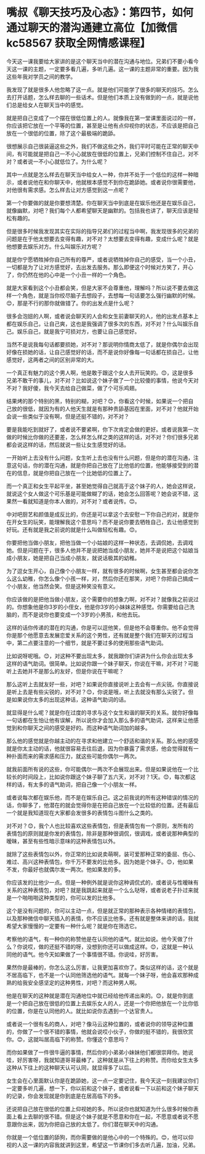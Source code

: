# 嘴叔《聊天技巧及心态》：第四节，如何通过聊天的潜沟通建立高位【加微信 kc58567 获取全网情感课程】

今天这一课我要给大家讲的是这个聊天当中的潜在沟通与地位。兄弟们不要小看今天这一课的主题，一定要多看几遍，多听几遍。这一课的主题非常的重要。因为我这些年我对学员之间的教学。

我发现了就是很多人他忽略了这一点。就是他们可能学了很多的聊天的技巧。怎么去打开话题，怎么样去聊的一些话术。但是他们本质上没有做到的一点，就是说他们总是给女人在聊天当中的感觉。

就是把自己变成了一个摆在很低位置上的人。就像我在第一堂课里面说过的一样，你应该把它放在一个平等的位置，甚至是让他有点仰视你的状态，不应该是把自己放在一个很低的位置，除了这个最极端的跪舔。

很想展示自己很装逼这些之外，我们不做这些之外，我们平时可能在正常的聊天中间，有可能就是把自己一不小心就放在很低的位置上，兄弟们控制不住自己，对不对？或者说一不小心就低位了。为什么呢？

其中一点就是怎么样去在聊天当中给女人一种，你并不处于一个低位的这样一种暗示，或者说他在和你聊天中，他就根本感觉不到你在跪舔她。或者说你很需要他，对他很有需求感。怎么样去让对方感觉到这一点呢？

第一个你要做的就是你要想清楚。你在聊天当中到底是在娱乐他还是在娱乐自己，就像幽默，对吧？我们每个人都希望聊天是幽默的。包括我也讲了，聊天应该是轻松有趣的。

但是很多时候我发现其实在实际的指导兄弟们的过程当中啊，我发现很多的兄弟的问题是在于他太想要去变得有趣，对不对？太想要去变得有趣，变成什么呢？就是他想要去娱乐对方。什么叫娱乐对方呢？

就是你宁愿牺牲掉你自己所有的尊严，或者说牺牲掉你自己的感受，当一个小丑，一切都是为了让对方感觉好，去出发去服务。那么即便这个时候对方笑了，开心了，你仍然在他的心中是一个小丑一样的一个角色。

就是大家看到这个小丑都会笑，但是大家不会尊重他，理解吗？所以说不要去做这样一个角色，就是当你绞尽脑子去想段子，去想每一句话要怎么强行幽默的时候。😊，那是不行的那你就做错了。你的出发点是什么呢？

很多会泡妞的人啊，或者说会聊天的人会和女生前妻聊天的人，他的出发点基本上都在娱乐自己，让自己爽，这也是我强调了很多次的东西，对不对？什么叫娱乐自己。娱乐自己，就是我宁可损对方，也要让自己感觉好。

当然不是说我每句话都要损她，对不对？那说明你情商太低了，就是你偶尔会出现好像在损她的话，让自己感觉好的话，而不是说你好像每一句话都在损自己，让他感觉好，这两者之间的区别非常的大。

一个真正有魅力的这个男人啊，他是敢于跟这个女人去开玩笑的。😊，这是很多兄弟不敢干的事儿，对不对？比如说这个妹子做了一个比较傻的事情，他说今天对不对？我好傻，我今天去给自己做菜，做了个可乐鸡翅。

结果烤的那个特别的黑，特别的糊，对吧？😊，你看这个时候，如果说一个把自己放的很低，就因为有的人他天生就是有那种贵舔基因在里面，对不对？他就开始会说一些类似于没有啊，但是还挺不错的，对不对？

要是我能吃到就好了，或者说不要紧啊，你下次肯定会做的更好。或者说我第一次做的时候比你做的还要差，怎么样怎么样之类的这样的话，对不对？你们很多兄弟都会说这样的话，然后就说一些让女生感觉好的话。

一开始听上去没有什么问题，女生听上去也没有什么问题，但是你的潜在沟通，注意这句话，你的潜在沟通，就是你把自己放在了比他低的位置，他能够接受到的潜在的信息，就是你把自己放在一个比她低的位置上了。

而一个真正和女生平起平坐，甚至她觉得自己就高于这个妹子的人，她会这样说，就说这个女人做这个可乐基是可能做糊了的话，她会怎么回答呢？她会说不错，这果然一看就知道是你本人做的，对不对？或者说传。😊。

中对吧厨艺和颜值是成反比的，你还是可以拿这个去安慰一下你自己的对，就是你在开女生的玩笑，能理解我这个意思吗？而不是说你要去牺牲自己，去让他感觉到好玩。还有就是我之前说的就是什么叫做轻松有趣。😊。

你要把他当做小朋友，把他当做一个小姑娘的这样一种状态，去调侃她，去调戏她。但是问题在于，很多人他并不是说把她当成小朋友，她并不是说把这个姑娘当成小朋友，她是把自己当成小朋友，就说话极其的幼稚。

为了逗女生开心，自己像个小朋友一样，就有很多的时候啊，女生甚至都会说你怎么这么幼稚，你怎么像个小孩一样，对，然后你还在那笑，对吧？你把自己搞成一个小朋友，他当然会笑。但是这种笑没有意义。

你应该做的是把他当做小朋友，这个需要你的想象力啊，对不对？就像我之前说过的。你想象他是你3岁的小侄女，他是你3岁的小妹妹这种感觉。你需要给自己洗脑的，而不是说你也要变成一个3岁的小男孩，和他去玩。

这样的话你传递的潜在的沟通，你是可以逗他笑，但是他不会尊重你。他不会觉得你是那个他愿意去发展恋爱关系的这个男性，还有就是整个我们在聊天的过程当中，第二点要注意的一个细节，就是不要过多的使用那些语气助词。

比如说呀呢哦。😊，对这种不要出现太多，就我跟你们讲讲为什么你会出现太多这样的语气助词。很简单。比如说你跟一个妹子聊天，你说在干嘛，对不对？可能听上去她并不是那么的友好，但是你说在干嘛呢？

那么这听上去就友好一些，对吧？如果说你直接说听上去会有一点尖锐。你直接说是听上去是有些尖锐的，对不对？😊，你说是哦，听上去就没有那么尖锐了。但是如果说你太多的出现这种话，这种语气助词的话。

就显得是什么呢？就是你在过度的寻求与这个女生和谐的聊天的关系。就你好像每一句话都在生怕让他有误解，所以说你才会加入那么多的语气助词，这样来让他感觉到和你聊天之间的感受是好的。而这种语气助词加的越多。

那么他的感觉就是你越主动的在寻求和他建立一个舒适和谐的关系。那么他的感受就是你太主动的话，他就很容易去往后退，因为你暴露了需求感，他会觉得就有一种扑面而来的需求感和压力，就这些可能你偶尔一两次。

就我前面所有说的这些，你可能偶尔一两次不会展现出来。但是如果说他在一个比较长的时间段上，比如说你跟这个妹子聊了五六天，对不对？1天。😊，每次都这样的话，有太多的语气助词，把自己像一个小朋友一样。

或者说每次都在娱乐他，而不是在娱乐自己。这之前我说的所有这种错误的情况的话，你聊多了，他潜在的就会觉得你是在把自己放在一个比较低的位置。还有最后一个就是我知道现在大家都会发很多的表情包斗图什么之类的。

对不对？😊，我个人也比较喜欢这些表情包，但是表情包有一个原则，发所有的表情包的原则就是你发的表情包，除非是那种很调侃，很调戏，或者说那种典型的暧昧，甚至有些性暗示意味的这种表情包以外。

就除了这些表情包以外，你正常的比如说卖萌啊，装可爱那种正常的委屈、伤心、难过、高兴这种表情包，你千万不要发的比他多。因为她是个妹子。😊，他如果不发，你最好也就偶尔发一两次。他如果发的多。

你应该发的比他少一点。但是一种例外就是说你这种调侃式的，或者说与性暧昧有关系的这种表情包，对吧？就是我跳起来就是一个么么哒呀，或者说老子扑过来就是一个啪啪啪这种类型的，你可以发的比他多。

这个是没有问题的，你可以主动一点，但是就正常的那种表示各种情绪的表情包，以及那种微信中聊天插入的表情，你不应该比他多。还有就是整体来讲的话，我就希望大家慢慢的一定要有一种什么呢？就是你在筛选它。

考察他的语气，有一种你的称赞他是在认同他的语气。就比如说。他今天做了什么？你说哎，做的还挺不错的呀，没想到你还可以做成这样。😊，这就是一种认同他的语气。他今天如果做了一个事情很不错。你说哇，好厉害。

果然你是最棒的，你怎么这么厉害，让我更加喜欢你了。类似这样的话，这个就是不居高临下，也不是一个认同他筛选他的语气。就每一个妹子呀，他会喜欢那种成熟的给我安全感坚定的这种男性，对吧？而这种男人啊。

他是在聊天的这种就是潜在沟通地位中就已经给他传递出来的。😊，就是你到底是一个把自己放在很低的位置上去娱乐女人的人，还是一个你把他放在一个比你低的位置，你是在认同他的人。就比如说你去遇到一个达官贵人。

或者说一个很有名的商人，对吧？像马云这种位置的，或者说你的领导这种位置的，你做了一个很不错的事情，他就会说哎小伙子，你做的挺不错的，我很欣赏你。😊，这就叫居高临下的称赞。你懂这个意思吗？

而你如果做了一件很牛逼的事情，然后你的小弟弟小妹妹他们都很崇拜你。她说哇，好厉害呀，我就知道哥哥最棒了。这种就是从下往上的称赞。而你给女生太多这种从下往上的这种聊天认可认同，就显得多了以后。

女生会在心里面默认你是在跪舔她，这一点一定要记住，我今天这一刻我建议你们一定要多听几遍，想一下，你以前和这个妹子，或者说看一下以前和这个妹子聊天的记录，你会发现就是你到底是在居高临下的多。

还说把自己放在很低的位置上仰视她的多。所以说你也就知道为什么很多时候你表面上看上去聊的很不错。但是这个妹子就是不愿意和你在一起，不愿意或者说不愿意跟你出来，因为你把自己放的太低了。你们潜在聊天中的沟通。

你就是一个低位置的舔狗，而你需要做的是他心中的一个特殊的。😊，他可以仰视的人这一课的内容我就讲到这里，希望这一节课你们多去听几遍，加油，兄弟。

